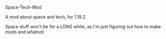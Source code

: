 Space-Tech-Mod

A mod about space and tech, for 1.19.2

Space stuff won't be for a LONG while, as I'm just figuring out how to make mods and whatnot.
